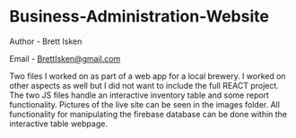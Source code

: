 # Business-Administration-Website

Author - Brett Isken

Email - BrettIsken@gmail.com

Two files I worked on as part of a web app for a local brewery. I worked on 
other aspects as well but I did not want to include the full REACT project. 
The two JS files handle an interactive inventory table and some report 
functionality. Pictures of the live site can be seen in the images folder. All
functionality for manipulating the firebase database can be done within the 
interactive table webpage.